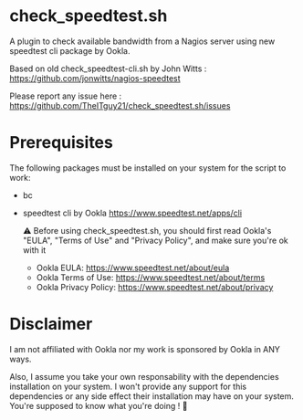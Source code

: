 # check_speedtest.sh
A plugin to check available bandwidth from a Nagios server using new speedtest cli package by Ookla.

Based on old check_speedtest-cli.sh by John Witts : https://github.com/jonwitts/nagios-speedtest

Please report any issue here : https://github.com/TheITguy21/check_speedtest.sh/issues

# Prerequisites
The following packages must be installed on your system for the script to work:
- bc
- speedtest cli by Ookla https://www.speedtest.net/apps/cli

  ⚠ Before using check_speedtest.sh, you should first read Ookla's "EULA", "Terms of Use" and "Privacy Policy", and make sure you're ok with it
  - Ookla EULA: https://www.speedtest.net/about/eula
  - Ookla Terms of Use: https://www.speedtest.net/about/terms
  - Ookla Privacy Policy: https://www.speedtest.net/about/privacy

# Disclaimer
I am not affiliated with Ookla nor my work is sponsored by Ookla in ANY ways.

Also, I assume you take your own responsability with the dependencies installation on your system. 
I won't provide any support for this dependencies or any side effect their installation may have on your system.
You're supposed to know what you're doing ! 🙂
